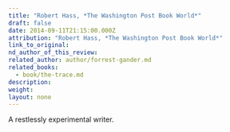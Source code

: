 ```yaml
---
title: "Robert Hass, *The Washington Post Book World*"
draft: false
date: 2014-09-11T21:15:00.000Z
attribution: "Robert Hass, *The Washington Post Book World*"
link_to_original:
nd_author_of_this_review:
related_author: author/forrest-gander.md
related_books:
  - book/the-trace.md
description:
weight:
layout: none
---
```

A restlessly experimental writer.

